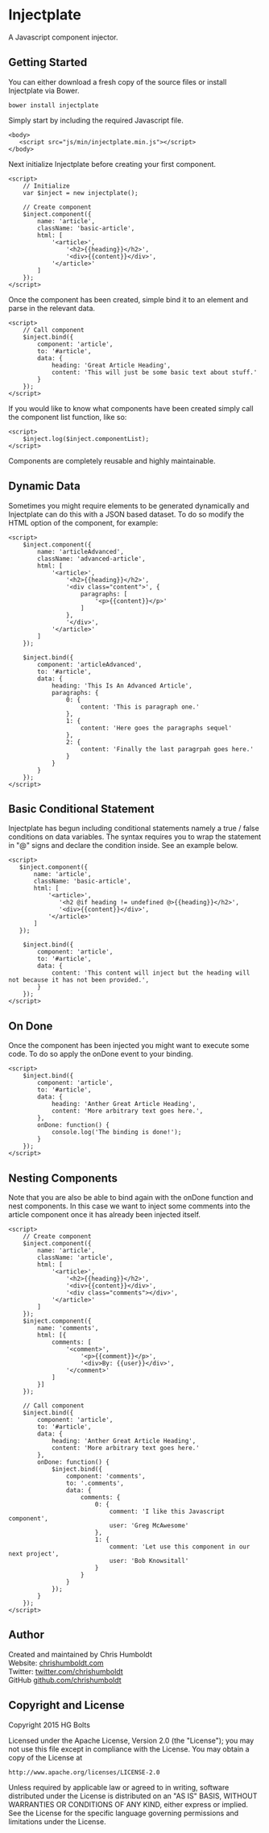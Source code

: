 # Injectplate
A Javascript component injector.

## Getting Started
You can either download a fresh copy of the source files or install Injectplate via Bower.

```
bower install injectplate
```

Simply start by including the required Javascript file.

```
<body>
   <script src="js/min/injectplate.min.js"></script>
</body>
```

Next initialize Injectplate before creating your first component.

```
<script>
    // Initialize
    var $inject = new injectplate();

    // Create component
    $inject.component({
        name: 'article',
        className: 'basic-article',
        html: [
            '<article>',
                '<h2>{{heading}}</h2>',
                '<div>{{content}}</div>',
            '</article>'
        ]
    });
</script>
```

Once the component has been created, simple bind it to an element and parse in the relevant data.

```
<script>
    // Call component
    $inject.bind({
        component: 'article',
        to: '#article',
        data: {
            heading: 'Great Article Heading',
            content: 'This will just be some basic text about stuff.'
        }
    });
</script>
```

If you would like to know what components have been created simply call the component list function, like so:

```
<script>
    $inject.log($inject.componentList);
</script>
```

Components are completely reusable and highly maintainable.

## Dynamic Data
Sometimes you might require elements to be generated dynamically and Injectplate can do this with a JSON based dataset. To do so modify the HTML option of the component, for example:

```
<script>
    $inject.component({
        name: 'articleAdvanced',
        className: 'advanced-article',
        html: [
            '<article>',
                '<h2>{{heading}}</h2>',
                '<div class="content">', {
                    paragraphs: [
                        '<p>{{content}}</p>'
                    ]
                },
                '</div>',
            '</article>'
        ]
    });

    $inject.bind({
        component: 'articleAdvanced',
        to: '#article',
        data: {
            heading: 'This Is An Advanced Article',
            paragraphs: {
                0: {
                    content: 'This is paragraph one.'
                },
                1: {
                    content: 'Here goes the paragraphs sequel'
                },
                2: {
                    content: 'Finally the last paragrpah goes here.'
                }
            }
        }
    });
</script>
```

## Basic Conditional Statement
Injectplate has begun including conditional statements namely a true / false conditions on data variables. The syntax requires you to wrap the statement in "@" signs and declare the condition inside. See an example below.

```
<script>
   $inject.component({
       name: 'article',
       className: 'basic-article',
       html: [
           '<article>',
              '<h2 @if heading != undefined @>{{heading}}</h2>',
              '<div>{{content}}</div>',
           '</article>'
       ]
   });

    $inject.bind({
        component: 'article',
        to: '#article',
        data: {
            content: 'This content will inject but the heading will not because it has not been provided.',
        }
    });
</script>
```

## On Done
Once the component has been injected you might want to execute some code. To do so apply the onDone event to your binding.

```
<script>
    $inject.bind({
        component: 'article',
        to: '#article',
        data: {
            heading: 'Anther Great Article Heading',
            content: 'More arbitrary text goes here.',
        },
        onDone: function() {
            console.log('The binding is done!');
        }
    });
</script>
```


## Nesting Components
Note that you are also be able to bind again with the onDone function and nest components. In this case we want to inject some comments into the article component once it has already been injected itself.

```
<script>
    // Create component
    $inject.component({
        name: 'article',
        className: 'article',
        html: [
            '<article>',
                '<h2>{{heading}}</h2>',
                '<div>{{content}}</div>',
                '<div class="comments"></div>',
            '</article>'
        ]
    });
    $inject.component({
        name: 'comments',
        html: [{
            comments: [
                '<comment>',
                    '<p>{{comment}}</p>',
                    '<div>By: {{user}}</div>',
                '</comment>'
            ]
        }]
    });

    // Call component
    $inject.bind({
        component: 'article',
        to: '#article',
        data: {
            heading: 'Anther Great Article Heading',
            content: 'More arbitrary text goes here.'
        },
        onDone: function() {
            $inject.bind({
                component: 'comments',
                to: '.comments',
                data: {
                    comments: {
                        0: {
                            comment: 'I like this Javascript component',
                            user: 'Greg McAwesome'
                        },
                        1: {
                            comment: 'Let use this component in our next project',
                            user: 'Bob Knowsitall'
                        }
                    }
                }
            });
        }
    });
</script>
```

## Author
Created and maintained by Chris Humboldt<br>
Website: <a href="http://chrishumboldt.com/">chrishumboldt.com</a><br>
Twitter: <a href="https://twitter.com/chrishumboldt">twitter.com/chrishumboldt</a><br>
GitHub <a href="https://github.com/chrishumboldt">github.com/chrishumboldt</a><br>

## Copyright and License
Copyright 2015 HG Bolts

Licensed under the Apache License, Version 2.0 (the "License");
you may not use this file except in compliance with the License.
You may obtain a copy of the License at

    http://www.apache.org/licenses/LICENSE-2.0

Unless required by applicable law or agreed to in writing, software
distributed under the License is distributed on an "AS IS" BASIS,
WITHOUT WARRANTIES OR CONDITIONS OF ANY KIND, either express or implied.
See the License for the specific language governing permissions and
limitations under the License.
